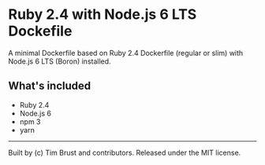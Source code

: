 # Ruby 2.4 with Node.js 6 LTS Dockefile

A minimal Dockerfile based on Ruby 2.4 Dockerfile (regular or slim) with Node.js 6 LTS (Boron) installed.

## What's included

* Ruby 2.4
* Node.js 6
* npm 3
* yarn

---
Built by (c) Tim Brust and contributors. Released under the MIT license.
